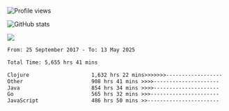 ![Profile views](https://komarev.com/ghpvc/?username=liuchong)

![GitHub stats](https://github-readme-stats.vercel.app/api?username=liuchong&show_icons=true)

<img src="https://cr-skills-chart-widget.azurewebsites.net/api/api?username=liuchong&skills=Java,JavaScript,Python,Go,Rust,Zig&show-other-skills=true"/>

<!--START_SECTION:waka-->

```txt
From: 25 September 2017 - To: 13 May 2025

Total Time: 5,655 hrs 41 mins

Clojure                    1,632 hrs 22 mins>>>>>>>------------------   28.86 %
Other                      908 hrs 41 mins >>>>---------------------   16.07 %
Java                       854 hrs 34 mins >>>>---------------------   15.11 %
Go                         565 hrs 32 mins >>>----------------------   10.00 %
JavaScript                 486 hrs 50 mins >>-----------------------   08.61 %
```

<!--END_SECTION:waka-->
